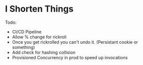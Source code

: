 # I Shorten Things

Todo:

- CI/CD Pipeline
- Allow % change for rickroll
- Once you get rickrolled you can't undo it. (Persistant cookie or something)
- Add check for hashing collision
- Provisioned Concurrency in prod to speed up invocations
